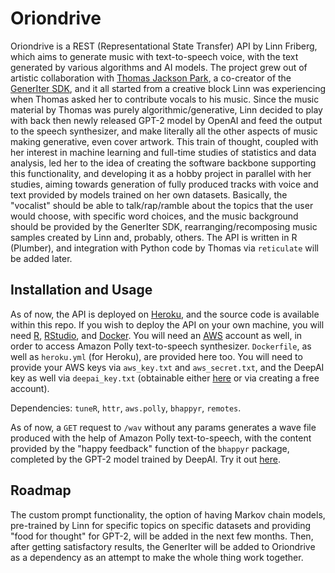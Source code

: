 # Oriondrive

Oriondrive is a REST (Representational State Transfer) API by Linn Friberg, which aims to generate music with text-to-speech voice, with the text generated by various algorithms and AI models. The project grew out of artistic collaboration with [Thomas Jackson Park](https://github.com/Mystified131), a co-creator of the [GenerIter SDK](https://github.com/GridPresence/GenerIter), and it all started from a creative block Linn was experiencing when Thomas asked her to contribute vocals to his music. Since the music material by Thomas was purely algorithmic/generative, Linn decided to play with back then newly released GPT-2 model by OpenAI and feed the output to the speech synthesizer, and make literally all the other aspects of music making generative, even cover artwork. This train of thought, coupled with her interest in machine learning and full-time studies of statistics and data analysis, led her to the idea of creating the software backbone supporting this functionality, and developing it as a hobby project in parallel with her studies, aiming towards generation of fully produced tracks with voice and text provided by models trained on her own datasets. Basically, the "vocalist" should be able to talk/rap/ramble about the topics that the user would choose, with specific word choices, and the music background should be provided by the GenerIter SDK, rearranging/recomposing music samples created by Linn and, probably, others. The API is written in R (Plumber), and integration with Python code by Thomas via `reticulate` will be added later.

## Installation and Usage

As of now, the API is deployed on [Heroku]( https://radiant-woodland-99773.herokuapp.com/__docs__/), and the source code is available within this repo. If you wish to deploy the API on your own machine, you will need [R](https://www.r-project.org/), [RStudio](https://www.rstudio.com/), and [Docker](https://www.docker.com/). You will need an [AWS](https://aws.amazon.com/) account as well, in order to access Amazon Polly text-to-speech synthesizer. `Dockerfile`, as well as `heroku.yml` (for Heroku), are provided here too. You will need to provide your AWS keys via `aws_key.txt` and `aws_secret.txt`, and the DeepAI key as well via `deepai_key.txt` (obtainable either [here](https://deepai.org/machine-learning-model/text-generator) or via creating a free account).

Dependencies: `tuneR`, `httr`, `aws.polly`, `bhappyr`, `remotes`.

As of now, a `GET` request to `/wav` without any params generates a wave file produced with the help of Amazon Polly text-to-speech, with the content provided by the "happy feedback" function of the `bhappyr` package, completed by the GPT-2 model trained by DeepAI. Try it out [here]( https://radiant-woodland-99773.herokuapp.com/wav).

## Roadmap

The custom prompt functionality, the option of having Markov chain models, pre-trained by Linn for specific topics on specific datasets and providing "food for thought" for GPT-2, will be added in the next few months. Then, after getting satisfactory results, the GenerIter will be added to Oriondrive as a dependency as an attempt to make the whole thing work together.

